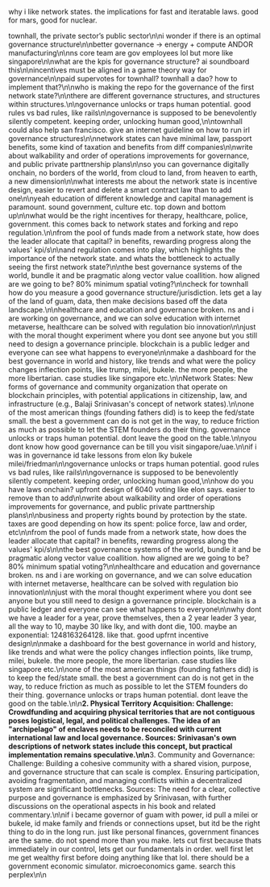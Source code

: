 why i like network states. the implications for fast and iteratable laws. good for mars, good for nuclear.

townhall, the private sector’s public sector\n\ni wonder if there is an optimal governance structure\n\nbetter governance -> energy + compute ANDOR manufacturing\n\nns core team are gov employees lol but more like singapore\n\nwhat are the kpis for governance structure? ai soundboard this\n\nincentives must be aligned in a game theory way for governance\n\npaid supervotes for townhall? townhall a dao? how to implement that?\n\nwho is making the repo for the governance of the first network state?\n\nthere are different governance structures, and structures within structures.\n\ngovernance unlocks or traps human potential. good rules vs bad rules, like rails\n\ngovernance is supposed to be benevolently silently competent. keeping order, unlocking human good,\n\ntownhall could also help san francisco. give an internet guideline on how to run irl governance structures\n\nnetwork states can have minimal law, passport benefits, some kind of taxation and benefits from diff companies\n\nwrite about walkability and order of operations improvements for governance, and public private parttnership plans\n\nso you can governance digitally onchain, no borders of the world, from cloud to land, from heaven to earth, a new dimension\n\nwhat interests me about the network state is incentive design, easier to revert and delete a smart contract law than to add one\n\nyeah education of different knowledge and capital management is paramount. sound government, culture etc. top down and bottom up\n\nwhat would be the right incentives for therapy, healthcare, police, government. this comes back to network states and forking and repo regulation.\n\nfrom the pool of funds made from a network state, how does the leader allocate that capital? in benefits, rewarding progress along the values' kpi/s\n\nand regulation comes into play, which highlights the importance of the network state. and whats the bottleneck to actually seeing the first network state?\n\nthe best governance systems of the world, bundle it and be pragmatic along vector value coallition. how aligned are we going to be? 80% minimum spatial voting?\n\ncheck for townhall how do you measure a good governance structure/jurisdiction. lets get a lay of the land of guam, data, then make decisions based off the data landscape.\n\nhealthcare and education and governance broken. ns and i are working on governance, and we can solve education with internet metaverse, healthcare can be solved with regulation bio innovation\n\njust with the moral thought experiment where you dont see anyone but you still need to design a governance principle. blockchain is a public ledger and everyone can see what happens to everyone\n\nmake a dashboard for the best governance in world and history, like trends and what were the policy changes inflection points, like trump, milei, bukele. the more people, the more libertarian. case studies like singapore etc.\n\nNetwork States: New forms of governance and community organization that operate on blockchain principles, with potential applications in citizenship, law, and infrastructure (e.g., Balaji Srinivasan's concept of network states).\n\none of the most american things (founding fathers did) is to keep the fed/state small. the best a government can do is not get in the way, to reduce friction as much as possible to let the STEM founders do their thing. governance unlocks or traps human potential. dont leave the good on the table.\n\nyou dont know how good governance can be till you visit singapore/uae.\n\nif i was in governance id take lessons from elon lky bukele milei/friedman\n\ngovernance unlocks or traps human potential. good rules vs bad rules, like rails\n\ngovernance is supposed to be benevolently silently competent. keeping order, unlocking human good,\n\nhow do you have laws onchain? upfront design of 6040 voting like elon says. easier to remove than to add\n\nwrite about walkability and order of operations improvements for governance, and public private parttnership plans\n\nbusiness and property rights bound by protection by the state. taxes are good depending on how its spent: police force, law and order, etc\n\nfrom the pool of funds made from a network state, how does the leader allocate that capital? in benefits, rewarding progress along the values' kpi/s\n\nthe best governance systems of the world, bundle it and be pragmatic along vector value coallition. how aligned are we going to be? 80% minimum spatial voting?\n\nhealthcare and education and governance broken. ns and i are working on governance, and we can solve education with internet metaverse, healthcare can be solved with regulation bio innovation\n\njust with the moral thought experiment where you dont see anyone but you still need to design a governance principle. blockchain is a public ledger and everyone can see what happens to everyone\n\nwhy dont we have a leader for a year, prove themselves, then a 2 year leader 3 year, all the way to 10, maybe 30 like lky, and with dont die, 100. maybe an exponential: 1248163264128. like that. good upfrnt incentive design\n\nmake a dashboard for the best governance in world and history, like trends and what were the policy changes inflection points, like trump, milei, bukele. the more people, the more libertarian. case studies like singapore etc.\n\none of the most american things (founding fathers did) is to keep the fed/state small. the best a government can do is not get in the way, to reduce friction as much as possible to let the STEM founders do their thing. governance unlocks or traps human potential. dont leave the good on the table.\n\n**2. Physical Territory Acquisition: Challenge: Crowdfunding and acquiring physical territories that are not contiguous poses logistical, legal, and political challenges. The idea of an "archipelago" of enclaves needs to be reconciled with current international law and local governance. Sources: Srinivasan's own descriptions of network states include this concept, but practical implementation remains speculative.\n\n**3. Community and Governance: Challenge: Building a cohesive community with a shared vision, purpose, and governance structure that can scale is complex. Ensuring participation, avoiding fragmentation, and managing conflicts within a decentralized system are significant bottlenecks. Sources: The need for a clear, collective purpose and governance is emphasized by Srinivasan, with further discussions on the operational aspects in his book and related commentary.\n\nif i became governor of guam with power, id pull a milei or bukele, id make family and friends or connections upset, but itd be the right thing to do in the long run. just like personal finances, government finances are the same. do not spend more than you make. lets cut first because thats immediately in our control, lets get our fundamentals in order. well first let me get wealthy first before doing anything like that lol. there should be a government economic simulator. microeconomics game. search this perplex\n\n